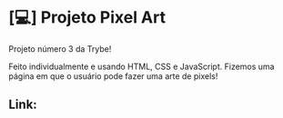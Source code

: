 # [💻] Projeto Pixel Art

Projeto número 3 da Trybe!

Feito individualmente e usando HTML, CSS e JavaScript. Fizemos uma página em que o usuário pode fazer uma arte de pixels!

## Link:

